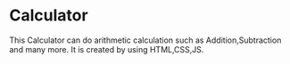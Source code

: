 # Calculator
This Calculator can do arithmetic calculation such as Addition,Subtraction and many more. It is created by using HTML,CSS,JS.
